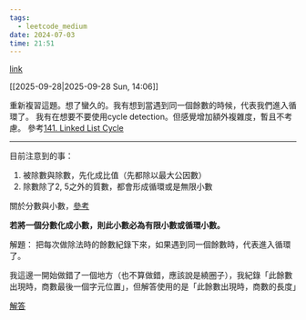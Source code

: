 ```yaml
---
tags:
  - leetcode_medium
date: 2024-07-03
time: 21:51
---
```

[link](https://leetcode.com/problems/fraction-to-recurring-decimal/description/)

[[2025-09-28|2025-09-28 Sun, 14:06]]

重新複習這題。想了蠻久的。我有想到當遇到同一個餘數的時候，代表我們進入循環了。
我有在想要不要使用cycle detection。但感覺增加額外複雜度，暫且不考慮。  參考[141. Linked List Cycle](141.%20Linked%20List%20Cycle.md)

---

目前注意到的事：
1. 被除數與除數，先化成比值（先都除以最大公因數）
2. 除數除了2, 5之外的質數，都會形成循環或是無限小數

關於分數與小數，[參考](https://dsc.nptu.edu.tw/var/file/136/1136/img/1374/n.35p.36-48.pdf)

**若將一個分數化成小數，則此小數必為有限小數或循環小數。**




解題：
把每次做除法時的餘數紀錄下來，如果遇到同一個餘數時，代表進入循環了。

我這邊一開始做錯了一個地方（也不算做錯，應該說是繞圈子），我紀錄「此餘數出現時，商數最後一個字元位置」，但解答使用的是「此餘數出現時，商數的長度」







[解答](https://leetcode.com/problems/fraction-to-recurring-decimal/solutions/5261625/1ms-beats-99-hashmap-explained/)